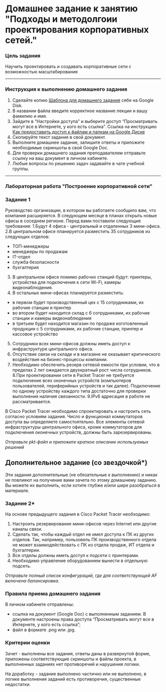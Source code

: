 # Домашнее задание к занятию "Подходы и методолгоии проектирования корпоративных сетей."

### Цель задания

Научить проектировать и создавать корпоративные сети с возможностью масштабирования

------

### Инструкция к выполнению домашнего задания

1. Сделайте копию [Шаблона для домашнего задания](https://docs.google.com/document/d/1youKpKm_JrC0UzDyUslIZW2E2bIv5OVlm_TQDvH5Pvs/edit) себе на Google Disk.
2. В названии файла введите корректное название лекции и вашу фамилию и имя.
3. Зайдите в “Настройки доступа” и выберите доступ “Просматривать могут все в Интернете, у кого есть ссылка”.  Ссылка на инструкцию [Как предоставить доступ к файлам и папкам на Google Диске](https://support.google.com/docs/answer/2494822?hl=ru&co=GENIE.Platform%3DDesktop)
4. Скопируйте текст задания в свой документ.
5. Выполните домашнее задание, запишите ответы и приложите необходимые скриншоты в свой Google Doc.
6. Для проверки домашнего задания преподавателем отправьте ссылку на ваш документ в личном кабинете.
7. Любые вопросы по решению задач задавайте в чате учебной группы.

---

### Лабораторная работа "Построение корпоративной сети"

### Задание 1

Руководство организации, в котором вы работаете сообщило вам, что компания расширяется. В следующем месяце в планах открыть новые офисы в соседнем регионе.
Перед вами поставили следующие требования:
1.Будут 4 офиса - центральный и отдаленных 3 мини-офиса.
2.В центральном офисе планируется разместить 35 сотрудников из следующих отделов:
- ТОП-менеджеры
- менеджеры по продажам
- IT-отдел
- служба безопасности
- бухгалтерия
3. В центральном офисе помимо рабочих станций будут: принтеры, устройства для подключения к сети Wi-Fi, камеры видеонаблюдения.
4. В остальных мини-офисах планируется разместить:
- в первом будет производственный цех с 15 сотрудниками, их рабочие станции и принтер
- во втором будет находится склад с 6 сотрудниками, их рабочие станции и камеры видеонаблюдения
- в третьем будет находится магазин по продаже изготовленный продукции с 5 сотрудниками, их рабочие станции, принтер и кассовое устройство
5. Сотрудники всех мини-офисов должны иметь доступ к инфраструктуре центрального офиса.
6. Отсутствие связи на складе и в магазине не оказывает критического воздействия на бизнес-процессы компании.
7. Необходимо обеспечить резерв сетевой емкости при условии, что в пределах 2 лет ожидается двухкратный рост числа сотрудников.
8.При проектировании сети в Packet Tracer не требуется подключение всех оконечных устройств (компьютеров пользователей, периферийных устройств и так далее). 
Подключение по одному устройству каждого типа достаточно для проверки выполнения наличия связанности.
9.IPv6 адресация в работе не рассматривается.

В Cisco Packet Tracer необходимо спроектировать и настроить сеть согласно условиям задания. Число и функционал коммутаторов доступа вы определяете самостоятельно.
Все элементы сетевой инфраструктуры центрального офиса, кроме коммутаторов для подключения оконечных устройств, должны быть зарезервированы.

*Отправьте pkt-файл и приложите краткое описание используемых решений*

## Дополнительное задание (со звездочкой*)

Эти задания дополнительные (не обязательные к выполнению) и никак не повлияют на получение вами зачета по этому домашнему заданию. Вы можете их выполнить, если хотите глубже и/или шире разобраться в материале.

### Задание 2*

На основе предыдущего задания в Cisco Packet Tracer необходимо:
1. Настроить резервирование мини-офисов через Internet или другие каналы связи.
2. Сделать так, чтобы каждый отдел не имел доступа к ПК из других отделов. Так, например, пользовель ПК производственного отдела не может взаимодействовать с ПК из отдела продаж, ИТ отдела и бухгалтерии. 
3. Все отделы должны иметь доступ к подсети с принтерами.
4. Необходимо управление оборудованием вынести в отдельную подсеть.

*Отправьте полный список конфигураций, где для соответствующей AF включена балансировка.*

### Правила приема домашнего задания

В личном кабинете отправлены:

- ссылка на документ (Google Doc) с выполненным заданием. В документе настроены права доступа “Просматривать могут все в Интернете, у кого есть ссылка”;
- файл в формате .png или .jpg.

### Критерии оценки

Зачет - выполнены все задания, ответы даны в развернутой форме, приложены соответствующие скриншоты и файлы проекта, в выполненных заданиях нет противоречий и нарушения логики.

На доработку - задание выполнено частично или не выполнено, в логике выполнения заданий есть противоречия, существенные недостатки.
